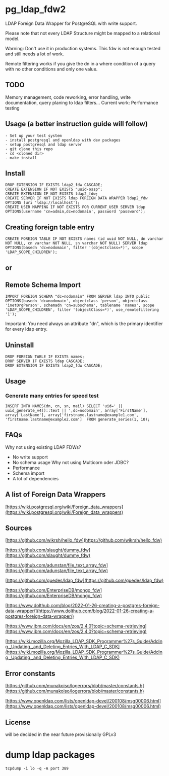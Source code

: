 # pg_ldap_fdw2
LDAP Foreign Data Wrapper for PostgreSQL with write support.

Please note that not every LDAP Structure might be mapped to a relational model.

Warning: Don't use it in production systems. This fdw is not enough tested and still needs a lot of work.

Remote filtering works if you give the dn in a where condition of a query with no other conditions and only one value.

## TODO
Memory management, code reworking, error handling, write documentation, query planing to ldap filters...
Current work: Performance testing

## Usage (a better instruction guide will follow)
    - Set up your test system
    - install postgresql and openldap with dev packages
    - setup postgresql and ldap server
    - git clone this repo
    - cd <cloned dir>
    - make install

## Install
    DROP EXTENSION IF EXISTS ldap2_fdw CASCADE;
    CREATE EXTENSION IF NOT EXISTS "uuid-ossp";
    CREATE EXTENSION IF NOT EXISTS ldap2_fdw;
    CREATE SERVER IF NOT EXISTS ldap FOREIGN DATA WRAPPER ldap2_fdw OPTIONS (uri 'ldap://localhost');
    CREATE USER MAPPING IF NOT EXISTS FOR CURRENT_USER SERVER ldap OPTIONS(username 'cn=admin,dc=nodomain', password 'password');
## Creating foreign table entry
    CREATE FOREIGN TABLE IF NOT EXISTS names (id uuid NOT NULL, dn varchar NOT NULL, cn varchar NOT NULL, sn varchar NOT NULL) SERVER ldap OPTIONS(basedn 'dc=nodomain', filter '(objectclass=*)', scope 'LDAP_SCOPE_CHILDREN');
## or
## Remote Schema Import
    IMPORT FOREIGN SCHEMA "dc=nodomain" FROM SERVER ldap INTO public OPTIONS(basedn 'dc=nodomain', objectclass 'person', objectclass 'inetOrgPerson', schemadn 'cn=subschema', tablename 'names', scope 'LDAP_SCOPE_CHILDREN', filter '(objectClass=*)', use_remotefiltering '1');
Important: You need always an attribute "dn", which is the primary identifier for every ldap entry.
## Uninstall
    DROP FOREIGN TABLE IF EXISTS names;
    DROP SERVER IF EXISTS ldap CASCADE;
    DROP EXTENSION IF EXISTS ldap2_fdw CASCADE;

## Usage
### Generate many entries for speed test
    INSERT INTO NAMES(dn, cn, sn, mail) SELECT 'uid=' || uuid_generate_v4()::text || ',dc=nodomain', array['FirstName'], array['LastName'], array['firstname.lastname@example1.com', 'firstname.lastname@example2.com']  FROM generate_series(1, 10);
    
## FAQs
Why not using existing LDAP FDWs?
- No write support
- No schema usage
Why not using Multicorn oder JDBC?
- Performance
- Schema import
- A lot of dependencies

## A list of Foreign Data Wrappers
[https://wiki.postgresql.org/wiki/Foreign_data_wrappers](https://wiki.postgresql.org/wiki/Foreign_data_wrappers)

## Sources
[https://github.com/wikrsh/hello_fdw](https://github.com/wikrsh/hello_fdw)

[https://github.com/slaught/dummy_fdw](https://github.com/slaught/dummy_fdw)

[https://github.com/adunstan/file_text_array_fdw](https://github.com/adunstan/file_text_array_fdw)

[https://github.com/guedes/ldap_fdw](https://github.com/guedes/ldap_fdw)

[https://github.com/EnterpriseDB/mongo_fdw](https://github.com/EnterpriseDB/mongo_fdw)

[https://www.dolthub.com/blog/2022-01-26-creating-a-postgres-foreign-data-wrapper/](https://www.dolthub.com/blog/2022-01-26-creating-a-postgres-foreign-data-wrapper/)

[https://www.ibm.com/docs/en/zos/2.4.0?topic=schema-retrieving](https://www.ibm.com/docs/en/zos/2.4.0?topic=schema-retrieving)

[https://wiki.mozilla.org/Mozilla_LDAP_SDK_Programmer%27s_Guide/Adding,_Updating,_and_Deleting_Entries_With_LDAP_C_SDK](https://wiki.mozilla.org/Mozilla_LDAP_SDK_Programmer%27s_Guide/Adding,_Updating,_and_Deleting_Entries_With_LDAP_C_SDK)

## Error constants
[https://github.com/munakoiso/logerrors/blob/master/constants.h](https://github.com/munakoiso/logerrors/blob/master/constants.h)

[https://www.openldap.com/lists/openldap-devel/200108/msg00006.html](https://www.openldap.com/lists/openldap-devel/200108/msg00006.html)

## License
will be decided in the near future
provisionally GPLv3

# dump ldap packages
    tcpdump -i lo -q -A port 389

